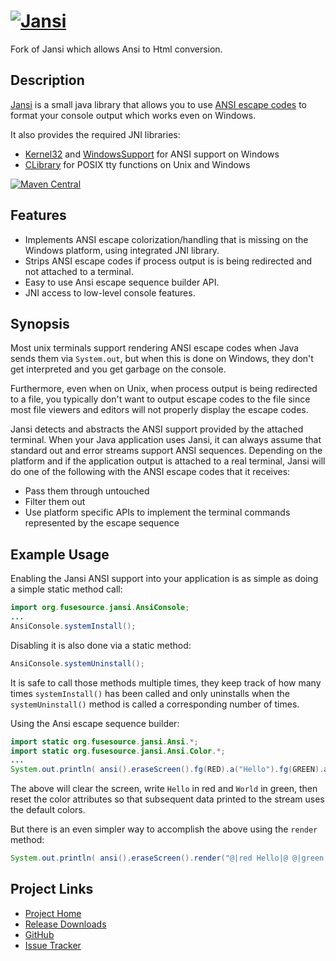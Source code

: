 # [![Jansi][logo]][Jansi]
[logo]: http://fusesource.github.io/jansi/images/project-logo.png "Jansi"
Fork of Jansi which allows Ansi to Html conversion.

## Description

[Jansi][Jansi] is a small java library that allows you to use [ANSI escape
codes][ansi] to format your console output which works even on Windows.

It also provides the required JNI libraries:
- [Kernel32](http://fusesource.github.io/jansi/documentation/native-api/org/fusesource/jansi/internal/Kernel32.html) and [WindowsSupport](http://fusesource.github.io/jansi/documentation/native-api/org/fusesource/jansi/internal/WindowsSupport.html) for ANSI support on Windows
- [CLibrary](http://fusesource.github.io/jansi/documentation/native-api/org/fusesource/jansi/internal/CLibrary.html) for POSIX tty functions on Unix and Windows

[![Maven Central](https://img.shields.io/maven-central/v/org.fusesource.jansi/jansi.svg?label=Maven%20Central)](https://search.maven.org/artifact/org.fusesource.jansi/jansi)

[Jansi]: http://fusesource.github.io/jansi/
[ansi]: http://en.wikipedia.org/wiki/ANSI_escape_code "Wikipedia"

## Features

* Implements ANSI escape colorization/handling that is missing on the Windows
  platform, using integrated JNI library.
* Strips ANSI escape codes if process output is is being redirected and not
  attached to a terminal.
* Easy to use Ansi escape sequence builder API.
* JNI access to low-level console features.

## Synopsis

Most unix terminals support rendering ANSI escape codes when Java sends them
via `System.out`, but when this is done on Windows, they don't get interpreted
and you get garbage on the console.

Furthermore, even when on Unix, when process output is being redirected to a
file, you typically don't want to output escape codes to the file since most
file viewers and editors will not properly display the escape codes.

Jansi detects and abstracts the ANSI support provided by the attached
terminal. When your Java application uses Jansi, it can always assume that
standard out and error streams support ANSI sequences. Depending on the
platform and if the application output is attached to a real terminal, Jansi
will do one of the following with the ANSI escape codes that it receives:

* Pass them through untouched
* Filter them out
* Use platform specific APIs to implement the terminal commands represented by
  the escape sequence

## Example Usage

Enabling the Jansi ANSI support into your application is as simple as doing a
simple static method call:

``` java
import org.fusesource.jansi.AnsiConsole;
...
AnsiConsole.systemInstall();
```

Disabling it is also done via a static method:

``` java
AnsiConsole.systemUninstall();
```

It is safe to call those methods multiple times, they keep track of how many
times `systemInstall()` has been called and only uninstalls when the
`systemUninstall()` method is called a corresponding number of times.

Using the Ansi escape sequence builder:

```java
import static org.fusesource.jansi.Ansi.*;
import static org.fusesource.jansi.Ansi.Color.*;
...
System.out.println( ansi().eraseScreen().fg(RED).a("Hello").fg(GREEN).a(" World").reset() );
```

The above will clear the screen, write `Hello` in red and `World` in green,
then reset the color attributes so that subsequent data printed to the stream
uses the default colors.

But there is an even simpler way to accomplish the above using the `render`
method:

```java
System.out.println( ansi().eraseScreen().render("@|red Hello|@ @|green World|@") );
```


## Project Links

* [Project Home](http://fusesource.github.io/jansi)
* [Release Downloads](http://fusesource.github.io/jansi/download.html)
* [GitHub](https://github.com/fusesource/jansi)
* [Issue Tracker](https://github.com/fusesource/jansi/issues)
